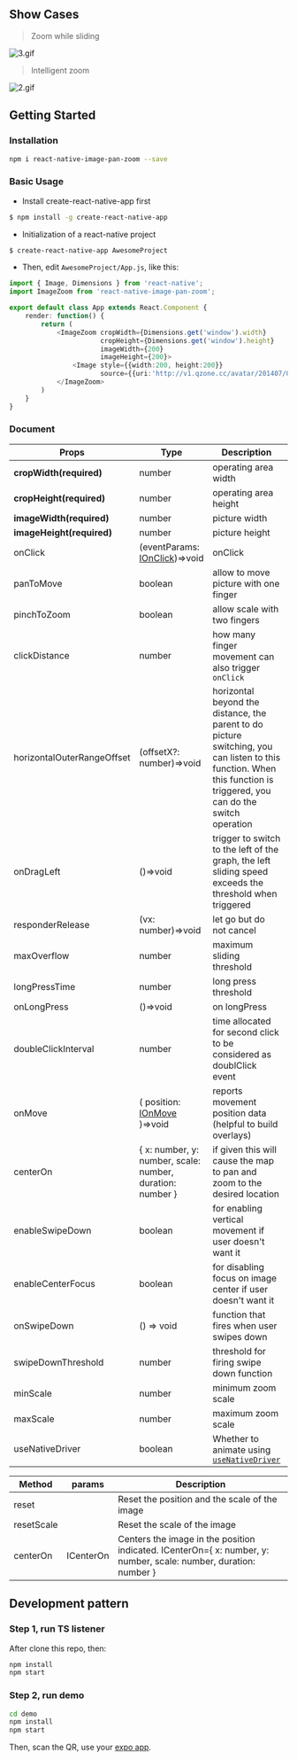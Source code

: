 ## Show Cases

> Zoom while sliding

![3.gif](https://cloud.githubusercontent.com/assets/7970947/18501092/87d5efe8-7a80-11e6-9234-516b2be1e729.gif)

> Intelligent zoom

![2.gif](https://cloud.githubusercontent.com/assets/7970947/18501091/87b14d8c-7a80-11e6-904d-8c434e1904ce.gif)

## Getting Started

### Installation

```bash
npm i react-native-image-pan-zoom --save
```

### Basic Usage

- Install create-react-native-app first

```bash
$ npm install -g create-react-native-app
```

- Initialization of a react-native project

```bash
$ create-react-native-app AwesomeProject
```

- Then, edit `AwesomeProject/App.js`, like this:

```typescript
import { Image, Dimensions } from 'react-native';
import ImageZoom from 'react-native-image-pan-zoom';

export default class App extends React.Component {
    render: function() {
        return (
            <ImageZoom cropWidth={Dimensions.get('window').width}
                       cropHeight={Dimensions.get('window').height}
                       imageWidth={200}
                       imageHeight={200}>
                <Image style={{width:200, height:200}}
                       source={{uri:'http://v1.qzone.cc/avatar/201407/07/00/24/53b9782c444ca987.jpg!200x200.jpg'}}/>
            </ImageZoom>
        )
    }
}
```

### Document

| Props                      | Type                                                                                                                               | Description                                                                                                                                                           | DefaultValue |
| -------------------------- | ---------------------------------------------------------------------------------------------------------------------------------- | --------------------------------------------------------------------------------------------------------------------------------------------------------------------- | ------------ |
| **cropWidth(required)**    | number                                                                                                                             | operating area width                                                                                                                                                  | 100          |
| **cropHeight(required)**   | number                                                                                                                             | operating area height                                                                                                                                                 | 100          |
| **imageWidth(required)**   | number                                                                                                                             | picture width                                                                                                                                                         | 100          |
| **imageHeight(required)**  | number                                                                                                                             | picture height                                                                                                                                                        | 100          |
| onClick                    | (eventParams: [IOnClick](https://github.com/ascoders/react-native-image-zoom/blob/master/src/image-zoom/image-zoom.type.ts))=>void | onClick                                                                                                                                                               | ()=>{}       |
| panToMove                  | boolean                                                                                                                            | allow to move picture with one finger                                                                                                                                 | true         |
| pinchToZoom                | boolean                                                                                                                            | allow scale with two fingers                                                                                                                                          | true         |
| clickDistance              | number                                                                                                                             | how many finger movement can also trigger `onClick`                                                                                                                   | 10           |
| horizontalOuterRangeOffset | (offsetX?: number)=>void                                                                                                           | horizontal beyond the distance, the parent to do picture switching, you can listen to this function. When this function is triggered, you can do the switch operation | ()=>{}       |
| onDragLeft                 | ()=>void                                                                                                                           | trigger to switch to the left of the graph, the left sliding speed exceeds the threshold when triggered                                                               | ()=>{}       |
| responderRelease           | (vx: number)=>void                                                                                                                 | let go but do not cancel                                                                                                                                              | ()=>{}       |
| maxOverflow                | number                                                                                                                             | maximum sliding threshold                                                                                                                                             | 100          |
| longPressTime              | number                                                                                                                             | long press threshold                                                                                                                                                  | 800          |
| onLongPress                | ()=>void                                                                                                                           | on longPress                                                                                                                                                          | ()=> {}      |
| doubleClickInterval        | number                                                                                                                             | time allocated for second click to be considered as doublClick event                                                                                                  | 175          |
| onMove                     | ( position: [IOnMove](https://github.com/ascoders/react-native-image-zoom/blob/master/src/image-zoom/image-zoom.type.ts) )=>void   | reports movement position data (helpful to build overlays)                                                                                                            | ()=> {}      |
| centerOn                   | { x: number, y: number, scale: number, duration: number }                                                                          | if given this will cause the map to pan and zoom to the desired location                                                                                              | undefined    |
| enableSwipeDown            | boolean                                                                                                                            | for enabling vertical movement if user doesn't want it                                                                                                                | false        |
| enableCenterFocus          | boolean                                                                                                                            | for disabling focus on image center if user doesn't want it                                                                                                           | true         |
| onSwipeDown                | () => void                                                                                                                         | function that fires when user swipes down                                                                                                                             | null         |
| swipeDownThreshold         | number                                                                                                                             | threshold for firing swipe down function                                                                                                                              | 230          |
| minScale                   | number                                                                                                                             | minimum zoom scale                                                                                                                                                    | 0.6          |
| maxScale                   | number                                                                                                                             | maximum zoom scale                                                                                                                                                    | 10           |
| useNativeDriver            | boolean                                                                                                                            | Whether to animate using [`useNativeDriver`](https://reactnative.dev/docs/animations#using-the-native-driver)                                                         | false        |

| Method     | params    | Description                                                                                                      |
| ---------- | --------- | ---------------------------------------------------------------------------------------------------------------- |
| reset      |           | Reset the position and the scale of the image                                                                    |
| resetScale |           | Reset the scale of the image                                                                                     |
| centerOn   | ICenterOn | Centers the image in the position indicated. ICenterOn={ x: number, y: number, scale: number, duration: number } |

## Development pattern

### Step 1, run TS listener

After clone this repo, then:

```bash
npm install
npm start
```

### Step 2, run demo

```bash
cd demo
npm install
npm start
```

Then, scan the QR, use your [expo app](https://expo.io./).
